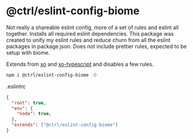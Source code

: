 # @ctrl/eslint-config-biome

Not really a shareable eslint config, more of a set of rules and eslint all together. Installs all required eslint dependencies. This package was created to unify my eslint rules and reduce churn from all the eslint packages in package.json. Does not include prettier rules, expected to be setup with biome.

Extends from [xo](https://github.com/xojs/eslint-config-xo) and [xo-typescript](https://github.com/xojs/eslint-config-xo-typescript) and disables a few rules.

```sh
npm i @ctrl/eslint-config-biome -D
```

.eslintrc
```json
{
  "root": true,
  "env": {
    "node": true,
  },
  "extends": ["@ctrl/eslint-config-biome"]
}
```

